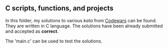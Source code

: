 ## C scripts, functions, and projects

In this folder, my solutions to various *kata* from [Codewars](https://www.codewars.com) can be found. They are written in C language. The solutions have been already submitted and accepted as **correct**. 

The 'main.c' can be used to test the solutions.